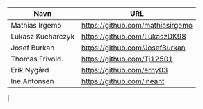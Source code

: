 | Navn | URL |
|---|---|
| Mathias Irgemo | https://github.com/mathiasirgemo |
| Lukasz Kucharczyk | https://github.com/LukaszDK98 |
| Josef Burkan | https://github.com/JosefBurkan |
| Thomas Frivold. | https://github.com/Tj12501 |
| Erik Nygård | https://github.com/erny03
| Ine Antonsen | https://github.com/ineant 
| 

